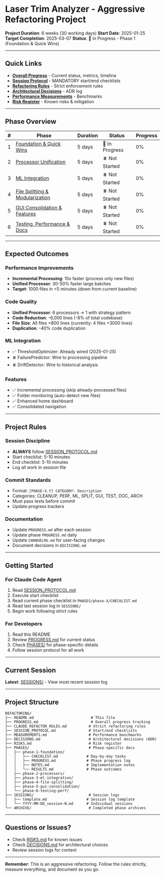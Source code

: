 # Laser Trim Analyzer - Aggressive Refactoring Project

**Project Duration**: 6 weeks (30 working days)
**Start Date**: 2025-01-25
**Target Completion**: 2025-03-07
**Status**: 🔄 In Progress - Phase 1 (Foundation & Quick Wins)

---

## Quick Links

- **[Overall Progress](PROGRESS.md)** - Current status, metrics, timeline
- **[Session Protocol](SESSION_PROTOCOL.md)** - MANDATORY start/end checklists
- **[Refactoring Rules](CLAUDE_REFACTOR_RULES.md)** - Strict enforcement rules
- **[Architectural Decisions](DECISIONS.md)** - ADR log
- **[Performance Measurements](MEASUREMENTS.md)** - Benchmarks
- **[Risk Register](RISKS.md)** - Known risks & mitigation

---

## Phase Overview

| # | Phase | Duration | Status | Progress |
|---|-------|----------|--------|----------|
| 1 | [Foundation & Quick Wins](PHASES/phase-1-foundation/) | 5 days | 🔄 In Progress | 0% |
| 2 | [Processor Unification](PHASES/phase-2-processors/) | 5 days | ⏸️ Not Started | 0% |
| 3 | [ML Integration](PHASES/phase-3-ml-integration/) | 5 days | ⏸️ Not Started | 0% |
| 4 | [File Splitting & Modularization](PHASES/phase-4-file-splitting/) | 5 days | ⏸️ Not Started | 0% |
| 5 | [GUI Consolidation & Features](PHASES/phase-5-gui-consolidation/) | 5 days | ⏸️ Not Started | 0% |
| 6 | [Testing, Performance & Docs](PHASES/phase-6-testing-perf/) | 5 days | ⏸️ Not Started | 0% |

---

## Expected Outcomes

### Performance Improvements
- **Incremental Processing**: 10x faster (process only new files)
- **Unified Processor**: 30-50% faster large batches
- **Target**: 1000 files in <5 minutes (down from current baseline)

### Code Quality
- **Unified Processor**: 6 processors → 1 with strategy pattern
- **Code Reduction**: -6,000 lines (-8% of total codebase)
- **File Size**: All files <800 lines (currently: 4 files >3000 lines)
- **Duplication**: -40% code duplication

### ML Integration
- ✅ ThresholdOptimizer: Already wired (2025-01-25)
- ⏸️ FailurePredictor: Wire to processing pipeline
- ⏸️ DriftDetector: Wire to historical analysis

### Features
- ✅ Incremental processing (skip already-processed files)
- ✅ Folder monitoring (auto-detect new files)
- ✅ Enhanced home dashboard
- ✅ Consolidated navigation

---

## Project Rules

### Session Discipline
- **ALWAYS** follow [SESSION_PROTOCOL.md](SESSION_PROTOCOL.md)
- Start checklist: 5-10 minutes
- End checklist: 5-10 minutes
- Log all work in session file

### Commit Standards
- Format: `[PHASE-X.Y] CATEGORY: Description`
- Categories: CLEANUP, PERF, ML, SPLIT, GUI, TEST, DOC, ARCH
- Must pass tests before commit
- Update progress trackers

### Documentation
- Update `PROGRESS.md` after each session
- Update phase `PROGRESS.md` daily
- Update `CHANGELOG.md` for user-facing changes
- Document decisions in `DECISIONS.md`

---

## Getting Started

### For Claude Code Agent
1. Read [SESSION_PROTOCOL.md](SESSION_PROTOCOL.md)
2. Execute start checklist
3. Read current phase checklist in `PHASES/phase-X/CHECKLIST.md`
4. Read last session log in `SESSIONS/`
5. Begin work following strict rules

### For Developers
1. Read this README
2. Review [PROGRESS.md](PROGRESS.md) for current status
3. Check [PHASES/](PHASES/) for phase-specific details
4. Follow session protocol for all work

---

## Current Session

**Latest**: [SESSIONS/](SESSIONS/) - View most recent session log

---

## Project Structure

```
REFACTORING/
├── README.md                          # This file
├── PROGRESS.md                        # Overall progress tracking
├── CLAUDE_REFACTOR_RULES.md          # Strict refactoring rules
├── SESSION_PROTOCOL.md               # Start/end checklists
├── MEASUREMENTS.md                   # Performance benchmarks
├── DECISIONS.md                      # Architectural decisions (ADR)
├── RISKS.md                          # Risk register
├── PHASES/                           # Phase-specific docs
│   ├── phase-1-foundation/
│   │   ├── CHECKLIST.md             # Day-by-day tasks
│   │   ├── PROGRESS.md              # Phase progress log
│   │   ├── NOTES.md                 # Implementation notes
│   │   └── RESULTS.md               # Phase outcomes
│   ├── phase-2-processors/
│   ├── phase-3-ml-integration/
│   ├── phase-4-file-splitting/
│   ├── phase-5-gui-consolidation/
│   └── phase-6-testing-perf/
├── SESSIONS/                         # Session logs
│   ├── template.md                  # Session log template
│   └── YYYY-MM-DD_session-N.md      # Individual sessions
└── ARCHIVE/                          # Completed phase archives
```

---

## Questions or Issues?

- Check [RISKS.md](RISKS.md) for known issues
- Check [DECISIONS.md](DECISIONS.md) for architectural choices
- Review session logs for context

---

**Remember**: This is an aggressive refactoring. Follow the rules strictly, measure everything, and document as you go.
